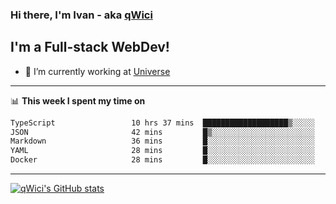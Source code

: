 ### Hi there, I'm Ivan - aka [qWici][website]

## I'm a Full-stack WebDev!
- 🔭 I’m currently working at [Universe][universe]

---

📊 **This week I spent my time on**
<!--START_SECTION:waka-->

```txt
TypeScript                 10 hrs 37 mins  ███████████████████▒░░░░░   77.91 %
JSON                       42 mins         █▒░░░░░░░░░░░░░░░░░░░░░░░   05.17 %
Markdown                   36 mins         █░░░░░░░░░░░░░░░░░░░░░░░░   04.48 %
YAML                       28 mins         █░░░░░░░░░░░░░░░░░░░░░░░░   03.43 %
Docker                     28 mins         █░░░░░░░░░░░░░░░░░░░░░░░░   03.43 %
```

<!--END_SECTION:waka-->

---

[![qWici's GitHub stats](https://github-readme-stats.vercel.app/api?username=qWici)](https://github.com/qWici/github-readme-stats)

[website]: https://devkucher.com
[twitter]: https://twitter.com/KucherDev
[linkedin]: https://www.linkedin.com/in/ivankucher
[universe]: https://universeapps.limited
